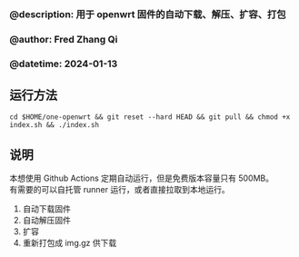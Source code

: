 ### @description: 用于 openwrt 固件的自动下载、解压、扩容、打包

### @author: Fred Zhang Qi

### @datetime: 2024-01-13

## 运行方法

`cd $HOME/one-openwrt && git reset --hard HEAD && git pull && chmod +x index.sh && ./index.sh`

## 说明

本想使用 Github Actions 定期自动运行，但是免费版本容量只有 500MB。  
有需要的可以自托管 runner 运行，或者直接拉取到本地运行。

1. 自动下载固件
2. 自动解压固件
3. 扩容
4. 重新打包成 img.gz 供下载
